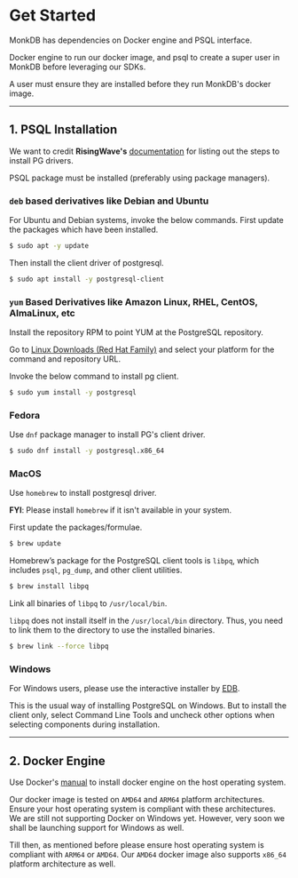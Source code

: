 # Get Started

MonkDB has dependencies on Docker engine and PSQL interface. 

Docker engine to run our docker image, and psql to create a super user in MonkDB before leveraging our SDKs. 

A user must ensure they are installed before they run MonkDB's docker image.

---
## 1. PSQL Installation

We want to credit **RisingWave's** [documentation](https://docs.risingwave.com/deploy/install-psql-without-postgresql) for listing out the steps to install PG drivers.

PSQL package must be installed (preferably using package managers). 

### `deb` based derivatives like Debian and Ubuntu

For Ubuntu and Debian systems, invoke the below commands. First update the packages which have been installed.

```bash
$ sudo apt -y update
```

Then install the client driver of postgresql. 

```bash
$ sudo apt install -y postgresql-client
```

### `yum` Based Derivatives like Amazon Linux, RHEL, CentOS, AlmaLinux, etc

Install the repository RPM to point YUM at the PostgreSQL repository.

Go to [Linux Downloads (Red Hat Family)](https://www.postgresql.org/download/linux/redhat/) and select your platform for the command and repository URL.

Invoke the below command to install pg client.

```bash
$ sudo yum install -y postgresql
```

### Fedora

Use `dnf` package manager to install PG's client driver.

```bash
$ sudo dnf install -y postgresql.x86_64
```

### MacOS

Use `homebrew` to install postgresql driver. 

**FYI**: Please install `homebrew` if it isn't available in your system.

First update the packages/formulae. 

```zsh
$ brew update
```
Homebrew’s package for the PostgreSQL client tools is `libpq`, which includes `psql`, `pg_dump`, and other client utilities.

```zsh
$ brew install libpq
```

Link all binaries of `libpq` to `/usr/local/bin`. 

`libpq` does not install itself in the `/usr/local/bin` directory. Thus, you need to link them to the directory to use the installed binaries.

```zsh
$ brew link --force libpq
```

### Windows

For Windows users, please use the interactive installer by [EDB](https://www.postgresql.org/download/windows/).

This is the usual way of installing PostgreSQL on Windows. But to install the client only, select Command Line Tools and uncheck other options when selecting components during installation.

---

## 2. Docker Engine

Use Docker's [manual](https://docs.docker.com/engine/install/) to install docker engine on the host operating system.

Our docker image is tested on `AMD64` and `ARM64` platform architectures. Ensure your host operating system is compliant with these
architectures. We are still not supporting Docker on Windows yet. However, very soon we shall be launching support for Windows as well. 

Till then, as mentioned before please ensure host operating system is compliant with `ARM64` or `AMD64`. Our `AMD64` docker image also supports `x86_64` platform architecture as well.

